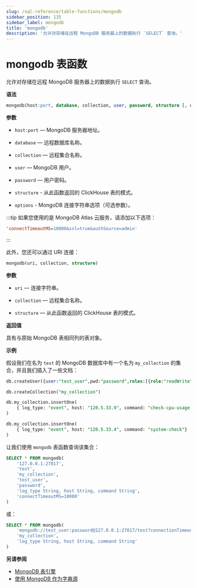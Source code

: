 ```yaml
---
slug: /sql-reference/table-functions/mongodb
sidebar_position: 135
sidebar_label: mongodb
title: 'mongodb'
description: '允许对存储在远程 MongoDB 服务器上的数据执行 `SELECT` 查询。'
---
```



# mongodb 表函数

允许对存储在远程 MongoDB 服务器上的数据执行 `SELECT` 查询。

**语法**

``` sql
mongodb(host:port, database, collection, user, password, structure [, options])
```

**参数**

- `host:port` — MongoDB 服务器地址。

- `database` — 远程数据库名称。

- `collection` — 远程集合名称。

- `user` — MongoDB 用户。

- `password` — 用户密码。

- `structure` - 从此函数返回的 ClickHouse 表的模式。

- `options` - MongoDB 连接字符串选项（可选参数）。

:::tip
如果您使用的是 MongoDB Atlas 云服务，请添加以下选项：

```ini
'connectTimeoutMS=10000&ssl=true&authSource=admin'
```

:::

此外，您还可以通过 URI 连接：
``` sql
mongodb(uri, collection, structure)
```
**参数**

- `uri` — 连接字符串。

- `collection` — 远程集合名称。

- `structure` — 从此函数返回的 ClickHouse 表的模式。

**返回值**

具有与原始 MongoDB 表相同列的表对象。


**示例**

假设我们在名为 `test` 的 MongoDB 数据库中有一个名为 `my_collection` 的集合，并且我们插入了一些文档：

```sql
db.createUser({user:"test_user",pwd:"password",roles:[{role:"readWrite",db:"test"}]})

db.createCollection("my_collection")

db.my_collection.insertOne(
    { log_type: "event", host: "120.5.33.9", command: "check-cpu-usage -w 75 -c 90" }
)

db.my_collection.insertOne(
    { log_type: "event", host: "120.5.33.4", command: "system-check"}
)
```

让我们使用 `mongodb` 表函数查询该集合：

```sql
SELECT * FROM mongodb(
    '127.0.0.1:27017',
    'test',
    'my_collection',
    'test_user',
    'password',
    'log_type String, host String, command String',
    'connectTimeoutMS=10000'
)
```

或：

```sql
SELECT * FROM mongodb(
    'mongodb://test_user:password@127.0.0.1:27017/test?connectionTimeoutMS=10000',
    'my_collection',
    'log_type String, host String, command String'
)
```

**另请参阅**

- [MongoDB 表引擎](engines/table-engines/integrations/mongodb.md)
- [使用 MongoDB 作为字典源](sql-reference/dictionaries/index.md#mongodb)
